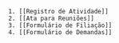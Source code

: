 
		1. [[Registro de Atividade]]
		2. [[Ata para Reuniões]]
		3. [[Formulário de Filiação]]
		4. [[Formulário de Demandas]]